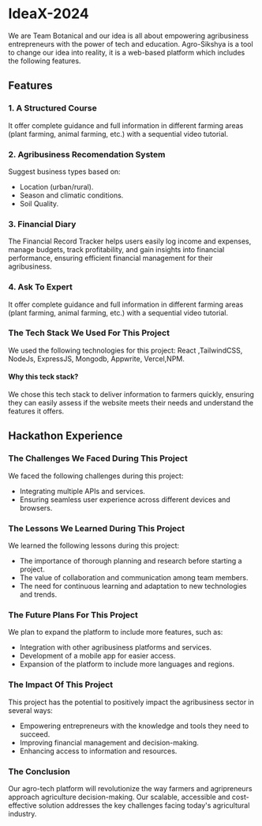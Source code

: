 # IdeaX-2024
We are Team Botanical and our idea is all about empowering agribusiness entrepreneurs with the power of tech and education. Agro-Sikshya is a tool to change our idea into reality, it is a web-based platform which includes the following features.
 
 ## Features 
 ### 1. A Structured Course
It offer complete guidance and full information in different farming areas (plant farming, animal farming, etc.) with a sequential video tutorial.

### 2. Agribusiness Recomendation System
Suggest business types based on:
+ Location (urban/rural).
+ Season and climatic conditions.
+ Soil Quality.

### 3. Financial Diary
The Financial Record Tracker helps users easily log income and expenses, manage budgets, track profitability, and gain insights into financial performance, ensuring efficient financial management for their agribusiness.

### 4. Ask To Expert
It offer complete guidance and full information in different farming areas (plant farming, animal farming, etc.) with a sequential video tutorial.

### The Tech Stack We Used For This Project
We used the following technologies for this project: React ,TailwindCSS, NodeJs, ExpressJS, Mongodb, Appwrite, Vercel,NPM.

#### Why this teck stack?
We chose this tech stack to deliver information to farmers quickly, ensuring they can easily assess if the website meets their needs and understand the features it offers.


## Hackathon Experience
### The Challenges We Faced During This Project
We faced the following challenges during this project:
+ Integrating multiple APIs and services.
+ Ensuring seamless user experience across different devices and browsers.

### The Lessons We Learned During This Project
We learned the following lessons during this project:
+ The importance of thorough planning and research before starting a project.
+ The value of collaboration and communication among team members.
+ The need for continuous learning and adaptation to new technologies and trends.

### The Future Plans For This Project
We plan to expand the platform to include more features, such as:
+ Integration with other agribusiness platforms and services.
+ Development of a mobile app for easier access.
+ Expansion of the platform to include more languages and regions.

### The Impact Of This Project
This project has the potential to positively impact the agribusiness sector in several ways:
+ Empowering entrepreneurs with the knowledge and tools they need to succeed.
+ Improving financial management and decision-making.
+ Enhancing access to information and resources.

### The Conclusion
Our agro-tech platform will revolutionize the way farmers and agripreneurs approach agriculture decision-making. Our scalable, accessible and cost-effective solution addresses the key challenges facing today's agricultural industry.